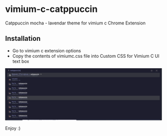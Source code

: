 # vimium-c-catppuccin

Catppuccin mocha - lavendar theme for vimium c Chrome Extension

## Installation
- Go to vimium c extension options 
- Copy the contents of vimiumc.css file into Custom CSS for Vimium C UI text box

![Alt text](./screenshot.png)

Enjoy :)
